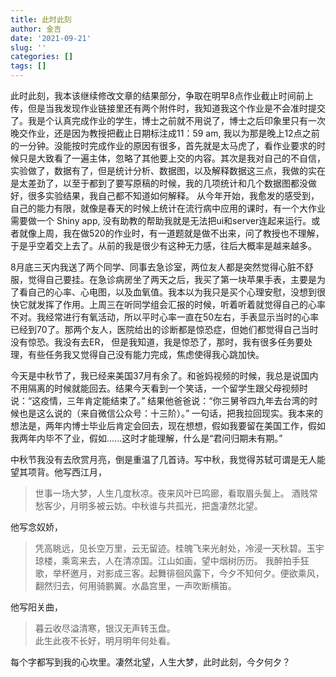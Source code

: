 ```yaml
---
title: 此时此刻
author: 金吉
date: '2021-09-21'
slug: ''
categories: []
tags: []
---
```



此时此刻，我本该继续修改文章的结果部分，争取在明早8点作业截止时间前上传，但是当我发现作业链接里还有两个附件时，我知道我这个作业是不会准时提交了。我是个认真完成作业的学生，博士之前就不用说了，博士之后印象里只有一次晚交作业，还是因为教授把截止日期标注成11：59 am, 我以为那是晚上12点之前的一分钟。没能按时完成作业的原因有很多，首先就是太马虎了，看作业要求的时候只是大致看了一遍主体，忽略了其他要上交的内容。其次是我对自己的不自信，实验做了，数据有了，但是统计分析、数据图，以及解释数据这三点，我做的实在是太差劲了，以至于都到了要写原稿的时候，我的几项统计和几个数据图都没做好，很多实验结果，我自己都不知道如何解释。
从今年开始，我愈发的感受到，自己的能力有限，就像是春天的时候上统计在流行病中应用的课时，有一个大作业需要做一个 Shiny app, 没有助教的帮助我就是无法把ui和server连起来运行。或者就像上周，我在做520的作业时，有一道题就是做不出来，问了教授也不理解，于是乎空着交上去了。从前的我是很少有这种无力感，往后大概率是越来越多。  



8月底三天内我送了两个同学、同事去急诊室，两位友人都是突然觉得心脏不舒服，觉得自己要挂。在急诊病房坐了两天之后，我买了第一块苹果手表，主要是为了看自己的心率、心电图，以及血氧值。我本以为我只是买个心理安慰，没想到很快它就发挥了作用。上周三在听同学组会汇报的时候，听着听着就觉得自己的心率不对。我经常进行有氧活动，所以平时心率一直在50左右，手表显示当时的心率已经到70了。那两个友人，医院给出的诊断都是惊恐症，但她们都觉得自己当时没有惊恐。我没有去ER， 但是我知道，我是惊恐了，那时，我有很多任务要处理，有些任务我又觉得自己没有能力完成，焦虑使得我心跳加快。    

今天是中秋节了，我已经来美国37月有余了。和爸妈视频的时候，我总是说国内不用隔离的时候就能回去。结果今天看到一个笑话，一个留学生跟父母视频时说：“这疫情，三年肯定能结束了。” 结果他爸爸说：“你三舅爷四九年去台湾的时候也是这么说的（来自微信公众号：十三阶）。” 一句话，把我拉回现实。我本来的想法是，两年内博士毕业后肯定会回去，现在想想，假如我要留在美国工作，假如我两年内毕不了业，假如......这时才能理解，什么是“君问归期未有期。”

中秋节我没有去欣赏月亮，倒是重温了几首诗。写中秋，我觉得苏轼可谓是无人能望其项背。他写西江月，
> 世事一场大梦，人生几度秋凉。夜来风叶已鸣廊，看取眉头鬓上。
> 酒贱常愁客少，月明多被云妨。中秋谁与共孤光，把盏凄然北望。

他写念奴娇，
> 凭高眺远，见长空万里，云无留迹。桂魄飞来光射处，冷浸一天秋碧。玉宇琼楼，乘鸾来去，人在清凉国。江山如画，望中烟树历历。
> 我醉拍手狂歌，举杯邀月，对影成三客。起舞徘徊风露下，今夕不知何夕。便欲乘风，翻然归去，何用骑鹏翼。水晶宫里，一声吹断横笛。
 
他写阳关曲，
> 暮云收尽溢清寒，银汉无声转玉盘。  
> 此生此夜不长好，明月明年何处看。


每个字都写到我的心坎里。凄然北望，人生大梦，此时此刻，今夕何夕？





